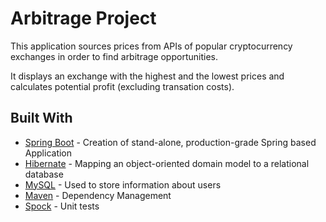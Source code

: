 # Arbitrage Project

This application sources prices from APIs of popular cryptocurrency exchanges in order to find arbitrage opportunities.

It displays an exchange with the highest and the lowest prices and calculates potential profit (excluding transation costs).






## Built With

* [Spring Boot](https://spring.io/projects/spring-boot) - Creation of stand-alone, production-grade Spring based Application
* [Hibernate](https://hibernate.org) - Mapping an object-oriented domain model to a relational database
* [MySQL](https://www.mysql.com) - Used to store information about users
* [Maven](https://maven.apache.org/) - Dependency Management
* [Spock](http://spockframework.org) - Unit tests


